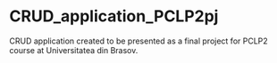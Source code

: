 # CRUD_application_PCLP2pj
CRUD application created to be presented as a final project for PCLP2 course at Universitatea din Brasov.
